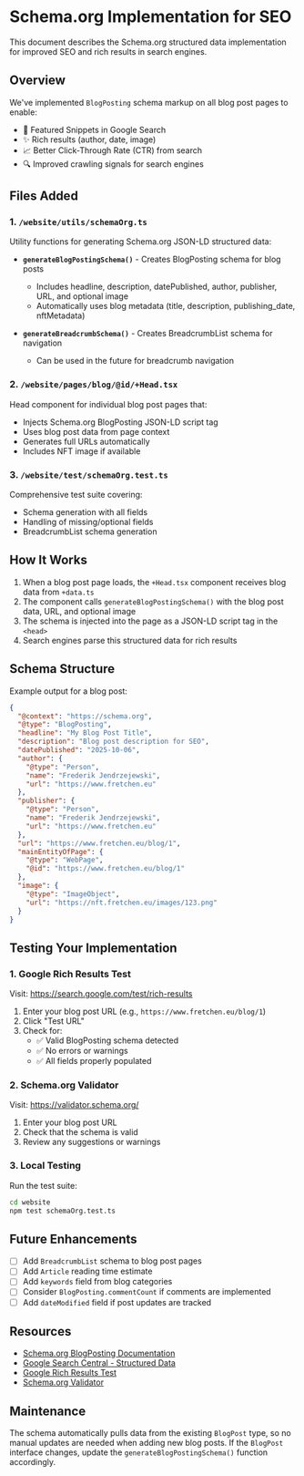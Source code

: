 # Schema.org Implementation for SEO

This document describes the Schema.org structured data implementation for improved SEO and rich results in search engines.

## Overview

We've implemented `BlogPosting` schema markup on all blog post pages to enable:
- 🎯 Featured Snippets in Google Search
- ✨ Rich results (author, date, image)
- 📈 Better Click-Through Rate (CTR) from search
- 🔍 Improved crawling signals for search engines

## Files Added

### 1. `/website/utils/schemaOrg.ts`

Utility functions for generating Schema.org JSON-LD structured data:

- **`generateBlogPostingSchema()`** - Creates BlogPosting schema for blog posts
  - Includes headline, description, datePublished, author, publisher, URL, and optional image
  - Automatically uses blog metadata (title, description, publishing_date, nftMetadata)

- **`generateBreadcrumbSchema()`** - Creates BreadcrumbList schema for navigation
  - Can be used in the future for breadcrumb navigation

### 2. `/website/pages/blog/@id/+Head.tsx`

Head component for individual blog post pages that:
- Injects Schema.org BlogPosting JSON-LD script tag
- Uses blog post data from page context
- Generates full URLs automatically
- Includes NFT image if available

### 3. `/website/test/schemaOrg.test.ts`

Comprehensive test suite covering:
- Schema generation with all fields
- Handling of missing/optional fields
- BreadcrumbList schema generation

## How It Works

1. When a blog post page loads, the `+Head.tsx` component receives blog data from `+data.ts`
2. The component calls `generateBlogPostingSchema()` with the blog post data, URL, and optional image
3. The schema is injected into the page as a JSON-LD script tag in the `<head>`
4. Search engines parse this structured data for rich results

## Schema Structure

Example output for a blog post:

```json
{
  "@context": "https://schema.org",
  "@type": "BlogPosting",
  "headline": "My Blog Post Title",
  "description": "Blog post description for SEO",
  "datePublished": "2025-10-06",
  "author": {
    "@type": "Person",
    "name": "Frederik Jendrzejewski",
    "url": "https://www.fretchen.eu"
  },
  "publisher": {
    "@type": "Person",
    "name": "Frederik Jendrzejewski",
    "url": "https://www.fretchen.eu"
  },
  "url": "https://www.fretchen.eu/blog/1",
  "mainEntityOfPage": {
    "@type": "WebPage",
    "@id": "https://www.fretchen.eu/blog/1"
  },
  "image": {
    "@type": "ImageObject",
    "url": "https://nft.fretchen.eu/images/123.png"
  }
}
```

## Testing Your Implementation

### 1. Google Rich Results Test

Visit: https://search.google.com/test/rich-results

1. Enter your blog post URL (e.g., `https://www.fretchen.eu/blog/1`)
2. Click "Test URL"
3. Check for:
   - ✅ Valid BlogPosting schema detected
   - ✅ No errors or warnings
   - ✅ All fields properly populated

### 2. Schema.org Validator

Visit: https://validator.schema.org/

1. Enter your blog post URL
2. Check that the schema is valid
3. Review any suggestions or warnings

### 3. Local Testing

Run the test suite:

```bash
cd website
npm test schemaOrg.test.ts
```

## Future Enhancements

- [ ] Add `BreadcrumbList` schema to blog post pages
- [ ] Add `Article` reading time estimate
- [ ] Add `keywords` field from blog categories
- [ ] Consider `BlogPosting.commentCount` if comments are implemented
- [ ] Add `dateModified` field if post updates are tracked

## Resources

- [Schema.org BlogPosting Documentation](https://schema.org/BlogPosting)
- [Google Search Central - Structured Data](https://developers.google.com/search/docs/appearance/structured-data/intro-structured-data)
- [Google Rich Results Test](https://search.google.com/test/rich-results)
- [Schema.org Validator](https://validator.schema.org/)

## Maintenance

The schema automatically pulls data from the existing `BlogPost` type, so no manual updates are needed when adding new blog posts. If the `BlogPost` interface changes, update the `generateBlogPostingSchema()` function accordingly.
